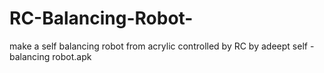 # RC-Balancing-Robot-
make a self balancing robot from acrylic controlled by RC by adeept self - balancing robot.apk
